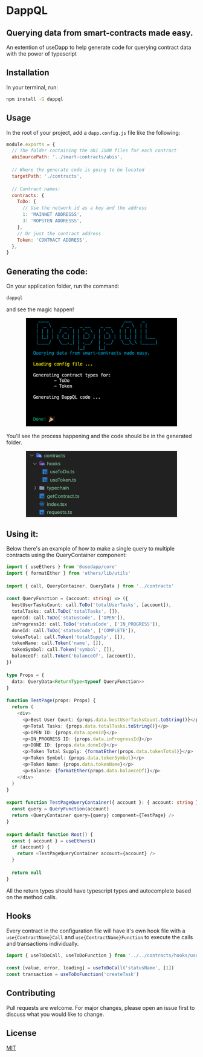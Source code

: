 # DappQL

## Querying data from smart-contracts made easy.

An extention of useDapp to help generate code for querying contract data with the power of typescript

## Installation

In your terminal, run:

```bash
npm install -G dappql
```

## Usage

In the root of your project, add a `dapp.config.js` file like the following:

```javascript
module.exports = {
  // The folder containing the abi JSON files for each contract
  abiSourcePath: '../smart-contracts/abis',

  // Where the generate code is going to be located
  targetPath: './contracts',

  // Contract names:
  contracts: {
    ToDo: {
      // Use the network id as a key and the address
      1: 'MAINNET ADDRESSS',
      3: 'ROPSTEN ADDRESSS',
    },
    // Or just the contract address
    Token: 'CONTRACT ADDRESS',
  },
}
```

## Generating the code:

On your application folder, run the command:

```bash
dappql
```

and see the magic happen!

<p align="center"><img src="./images/cli.png" width="400px" /></p>

You'll see the process happening and the code should be in the generated folder.

<p align="center"><img src="./images/output-files.png" width="400px" /></p>

## Using it:

Below there's an example of how to make a single query to multiple contracts using the QueryContainer component:

```typescript
import { useEthers } from '@usedapp/core'
import { formatEther } from 'ethers/lib/utils'

import { call, QueryContainer, QueryData } from '../contracts'

const QueryFunction = (account: string) => ({
  bestUserTasksCount: call.ToDo('totalUserTasks', [account]),
  totalTasks: call.ToDo('totalTasks', []),
  openId: call.ToDo('statusCode', ['OPEN']),
  inProgressId: call.ToDo('statusCode', ['IN_PROGRESS']),
  doneId: call.ToDo('statusCode', ['COMPLETE']),
  tokenTotal: call.Token('totalSupply', []),
  tokenName: call.Token('name', []),
  tokenSymbol: call.Token('symbol', []),
  balanceOf: call.Token('balanceOf', [account]),
})

type Props = {
  data: QueryData<ReturnType<typeof QueryFunction>>
}

function TestPage(props: Props) {
  return (
    <div>
      <p>Best User Count: {props.data.bestUserTasksCount.toString()}</p>
      <p>Total Tasks: {props.data.totalTasks.toString()}</p>
      <p>OPEN ID: {props.data.openId}</p>
      <p>IN_PROGRESS ID: {props.data.inProgressId}</p>
      <p>DONE ID: {props.data.doneId}</p>
      <p>Token Total Supply: {formatEther(props.data.tokenTotal)}</p>
      <p>Token Symbol: {props.data.tokenSymbol}</p>
      <p>Token Name: {props.data.tokenName}</p>
      <p>Balance: {formatEther(props.data.balanceOf)}</p>
    </div>
  )
}

export function TestPageQueryContainer({ account }: { account: string }) {
  const query = QueryFunction(account)
  return <QueryContainer query={query} component={TestPage} />
}

export default function Root() {
  const { account } = useEthers()
  if (account) {
    return <TestPageQueryContainer account={account} />
  }

  return null
}
```

All the return types should have typescript types and autocomplete based on the method calls.

## Hooks

Every contract in the configuration file will have it's own hook file with a `use{ContractName}Call` and `use{ContractName}Function` to execute the calls and transactions individually.

```typescript
import { useToDoCall, useToDoFunction } from '../../contracts/hooks/useToDo'

const [value, error, loading] = useToDoCall('statusName', [1])
const transaction = useToDoFunction('createTask')
```

## Contributing

Pull requests are welcome. For major changes, please open an issue first to discuss what you would like to change.

## License

[MIT](https://choosealicense.com/licenses/mit/)
